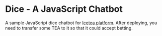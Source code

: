 # Dice - A JavaScript Chatbot

A sample JavaScript dice chatbot for [Icetea platform][platform]. After deploying, you need to transfer some TEA to it so that it could accept betting.

[platform]: https://icetea.io
